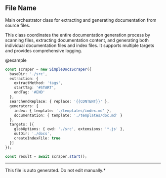 ## File Name

 Main orchestrator class for extracting and generating documentation from source files.

 This class coordinates the entire documentation generation process by scanning files,
 extracting documentation content, and generating both individual documentation files
 and index files. It supports multiple targets and provides comprehensive logging.

 @example
 ```typescript
 const scraper = new SimpleDocsScraper({
   baseDir: './src',
   extraction: {
     extractMethod: 'tags',
     startTag: '#START',
     endTag: '#END'
   },
   searchAndReplace: { replace: '{{CONTENT}}' },
   generators: {
     index: { template: './templates/index.md' },
     documentation: { template: './templates/doc.md' }
   },
   targets: [{
     globOptions: { cwd: './src', extensions: '*.js' },
     outDir: './docs',
     createIndexFile: true
   }]
 });

 const result = await scraper.start();
 ```


---

This file is auto generated. Do not edit manually.*
